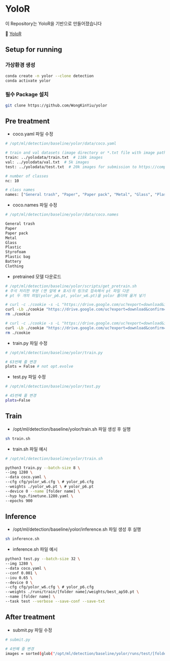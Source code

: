 # YoloR
이 Repository는 YoloR을 기반으로 만들어졌습니다

📗 [YoloR](https://github.com/WongKinYiu/yolor)   

## **Setup for running**
### **가상환경 생성**
```bash
conda create -n yolor --clone detection
conda activate yolor
``` 

### **필수 Package 설치**
```bash
git clone https://github.com/WongKinYiu/yolor
```

## **Pre treatment**  
- coco.yaml 파일 수정
```bash
# /opt/ml/detection/baseline/yolor/data/coco.yaml 

# train and val datasets (image directory or *.txt file with image paths)
train: ../yolodata/train.txt  # 118k images
val: ../yolodata/val.txt  # 5k images
test: ../yolodata/test.txt  # 20k images for submission to https://competitions.codalab.org/competitions/20794

# number of classes
nc: 10

# class names
names: ["General trash", "Paper", "Paper pack", "Metal", "Glass", "Plastic", "Styrofoam", "Plastic bag", "Battery", "Clothing"]
```

- coco.names 파일 수정
```bash  
# /opt/ml/detection/baseline/yolor/data/coco.names 

General trash
Paper
Paper pack
Metal
Glass
Plastic
Styrofoam
Plastic bag
Battery
Clothing


```
- pretrained 모델 다운로드
```bash
# /opt/ml/detection/baseline/yolor/scripts/get_pretrain.sh 
# 주석 처리한 부분 (맨 앞에 # 표시)의 링크로 접속해서 pt 파일 다운
# pt 두 개의 파일(yolor_p6.pt, yolor_w6.pt)을 yolor 폴더에 옮겨 넣기  

# curl -c ./cookie -s -L "https://drive.google.com/uc?export=download&id=1Tdn3yqpZ79X7R1Ql0zNlNScB1Dv9Fp76" > /dev/null
curl -Lb ./cookie "https://drive.google.com/uc?export=download&confirm=`awk '/download/ {print $NF}' ./cookie`&id=1Tdn3yqpZ79X7R1Ql0zNlNScB1Dv9Fp76" -o yolor_p6.pt
rm ./cookie

# curl -c ./cookie -s -L "https://drive.google.com/uc?export=download&id=1UflcHlN5ERPdhahMivQYCbWWw7d2wY7U" > /dev/null
curl -Lb ./cookie "https://drive.google.com/uc?export=download&confirm=`awk '/download/ {print $NF}' ./cookie`&id=1UflcHlN5ERPdhahMivQYCbWWw7d2wY7U" -o yolor_w6.pt
rm ./cookie
```

- train.py 파일 수정
```bash
# /opt/ml/detection/baseline/yolor/train.py  

# 63번째 줄 변경
plots = False # not opt.evolve
```

- test.py 파일 수정
```bash
# /opt/ml/detection/baseline/yolor/test.py

# 45번째 줄 변경
plots=False
```

## **Train** 
- /opt/ml/detection/baseline/yolor/train.sh 파일 생성 후 실행
```bash
sh train.sh
```
- train.sh 파일 예시
```bash
# /opt/ml/detection/baseline/yolor/train.sh

python3 train.py --batch-size 8 \
--img 1280 \
--data coco.yaml \
--cfg cfg/yolor_w6.cfg \ # yolor_p6.cfg
--weights ./yolor_w6.pt \ # yolor_p6.pt
--device 0 --name [folder name] \
--hyp hyp.finetune.1280.yaml \
--epochs 900
```

## **Inference**
- /opt/ml/detection/baseline/yolor/inference.sh 파일 생성 후 실행
```bash
sh inference.sh
```
- inference.sh 파일 예시
```bash
python3 test.py --batch-size 32 \
--img 1280 \
--data coco.yaml \
--conf 0.001 \
--iou 0.65 \
--device 0 \
--cfg cfg/yolor_w6.cfg \ # yolor_p6.cfg
--weights ./runs/train/[folder name]/weights/best_ap50.pt \
--name [folder name] \
--task test --verbose --save-conf --save-txt
```

## **After treatment** 
- submit.py 파일 수정
```bash
# submit.py

# 4번째 줄 변경
images = sorted(glob("/opt/ml/detection/baseline/yolor/runs/test/[folder name]/labels/*.txt")) # 파일 경로의 folder name을 변경
```


